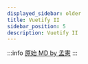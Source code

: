 ```yaml
---
displayed_sidebar: older
title: Vuetify II
sidebar_position: 5
description: Vuetify II
---
```


:::info
[原始 MD by 孟憲](https://hackmd.io/@JimmyHsieh-0129/rJ1Wk_gQ5#/)
:::


